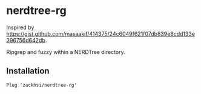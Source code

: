 nerdtree-rg
===========

Inspired by https://gist.github.com/masaakif/414375/24c6049f621f07db839e8cdd133e396756d642db.

Ripgrep and fuzzy within a NERDTree directory.

Installation
------------

```vim
Plug 'zackhsi/nerdtree-rg'
```
